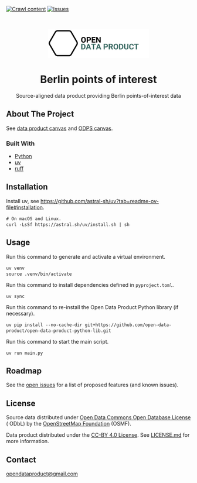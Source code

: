 [![Crawl content](https://github.com/open-data-product/open-data-product-berlin-points-of-interest-source-aligned/actions/workflows/crawl-content.yaml/badge.svg)](https://github.com/open-data-product/open-data-product-berlin-points-of-interest-source-aligned/actions/workflows/crawl-content.yaml)
[![Issues](https://img.shields.io/github/issues/open-data-product/open-data-product-berlin-points-of-interest-source-aligned)](https://github.com/open-data-product/open-data-product-berlin-points-of-interest-source-aligned/issues)

<br />
<p align="center">
  <a href="https://github.com/open-data-product/open-data-product-berlin-points-of-interest-source-aligned">
    <img src="logo-with-text.png" alt="Logo" style="height: 80px; ">
  </a>

  <h1 align="center">Berlin points of interest</h1>

  <p align="center">
    Source-aligned data product providing Berlin points-of-interest data
  </p>
</p>

## About The Project

See [data product canvas](docs/data-product-canvas.md) and [ODPS canvas](./docs/odps-canvas.md).

### Built With

* [Python](https://www.python.org/)
* [uv](https://docs.astral.sh/uv/)
* [ruff](https://docs.astral.sh/ruff/)

## Installation

Install uv, see https://github.com/astral-sh/uv?tab=readme-ov-file#installation.

```shell
# On macOS and Linux.
curl -LsSf https://astral.sh/uv/install.sh | sh
```

## Usage

Run this command to generate and activate a virtual environment.

```shell
uv venv
source .venv/bin/activate
```

Run this command to install dependencies defined in `pyproject.toml`.

```shell
uv sync
```

Run this command to re-install the Open Data Product Python library (if necessary).

```shell
uv pip install --no-cache-dir git+https://github.com/open-data-product/open-data-product-python-lib.git
```

Run this command to start the main script.

```shell
uv run main.py
```

## Roadmap

See
the [open issues](https://github.com/open-data-product/open-data-product-berlin-points-of-interest-source-aligned/issues)
for a list of proposed features (and
known issues).

## License

Source data distributed under [Open Data Commons Open Database License ](https://opendatacommons.org/licenses/odbl/) (
ODbL) by the [OpenStreetMap Foundation](https://osmfoundation.org/) (OSMF).

Data product distributed under the [CC-BY 4.0 License](https://creativecommons.org/licenses/by/4.0/).
See [LICENSE.md](./LICENSE.md) for more information.

## Contact

opendataproduct@gmail.com
